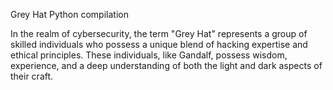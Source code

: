 Grey Hat Python compilation

In the realm of cybersecurity, the term "Grey Hat" represents a group of skilled individuals who possess a unique blend of hacking expertise and ethical principles. These individuals, like Gandalf, possess wisdom, experience, and a deep understanding of both the light and dark aspects of their craft.